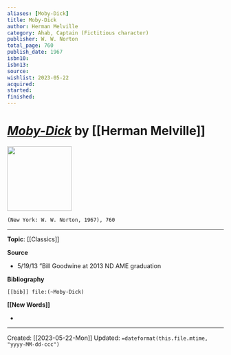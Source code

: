 ```yaml
---
aliases: [Moby-Dick]
title: Moby-Dick
author: Herman Melville
category: Ahab, Captain (Fictitious character)
publisher: W. W. Norton
total_page: 760
publish_date: 1967
isbn10: 
isbn13: 
source: 
wishlist: 2023-05-22
acquired: 
started: 
finished: 
---
```

# *[Moby-Dick]()* by [[Herman Melville]]

<img src="http://books.google.com/books/content?id=hOlBAAAAIAAJ&printsec=frontcover&img=1&zoom=1&source=gbs_api" width=150>

`(New York: W. W. Norton, 1967), 760`



--- 
**Topic**: [[Classics]]

**Source**
- 5/19/13 ”Bill Goodwine at 2013 ND AME graduation 

**Bibliography**

```query
[[bib]] file:(~Moby-Dick)
```
 

**[[New Words]]**

- 

---
Created: [[2023-05-22-Mon]]
Updated: `=dateformat(this.file.mtime, "yyyy-MM-dd-ccc")`